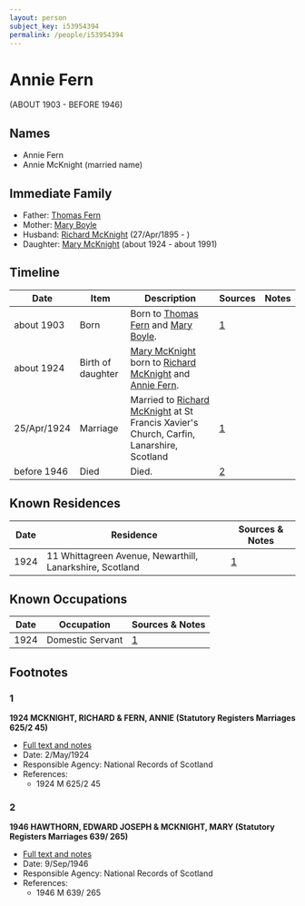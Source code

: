 ```yaml
---
layout: person
subject_key: i53954394
permalink: /people/i53954394
---
```


# Annie Fern
(ABOUT 1903 - BEFORE 1946)

## Names

* Annie Fern
* Annie McKnight (married name)

## Immediate Family

* Father: [Thomas Fern](./@34903625@-thomas-fern-b-d.md)
* Mother: [Mary Boyle](./@71324323@-mary-boyle-b-d.md)
* Husband: [Richard McKnight](./@33327416@-richard-mcknight-b1895-4-27-d.md) (27/Apr/1895 - )
* Daughter: [Mary McKnight](./@41720825@-mary-mcknight-b1924-d1991.md) (about 1924 - about 1991)

## Timeline

Date | Item | Description | Sources | Notes
---|---|---|---|---
about 1903 | Born | Born to [Thomas Fern](./@34903625@-thomas-fern-b-d.md) and [Mary Boyle](./@71324323@-mary-boyle-b-d.md). | [1](#1) | 
about 1924 | Birth of daughter | [Mary McKnight](./@41720825@-mary-mcknight-b1924-d1991.md) born to [Richard McKnight](./@33327416@-richard-mcknight-b1895-4-27-d.md) and [Annie Fern](./@53954394@-annie-fern-b1903-d1946.md). |  | 
25/Apr/1924 | Marriage | Married to [Richard McKnight](./@33327416@-richard-mcknight-b1895-4-27-d.md) at St Francis Xavier's Church, Carfin, Lanarshire, Scotland | [1](#1) | 
before 1946 | Died | Died. | [2](#2) | 

## Known Residences

Date | Residence | Sources & Notes
---|---|---
1924 | 11 Whittagreen Avenue, Newarthill, Lanarkshire, Scotland | [1](#1)

## Known Occupations

Date | Occupation | Sources & Notes
---|---|---
1924 | Domestic Servant | [1](#1)

## Footnotes

### 1

**1924 MCKNIGHT, RICHARD & FERN, ANNIE (Statutory Registers Marriages 625/2 45)**

* [Full text and notes](../sources/@66143754@-1924-mcknight,-richard-&-fern,-annie-statutory-registers-marriages-625-2-45-.md)
* Date: 2/May/1924
* Responsible Agency: National Records of Scotland
* References: 
  * 1924 M 625/2 45

### 2

**1946 HAWTHORN, EDWARD JOSEPH & MCKNIGHT, MARY (Statutory Registers Marriages 639/ 265)**

* [Full text and notes](../sources/@54099112@-1946-hawthorn,-edward-joseph-&-mcknight,-mary-statutory-registers-marriages-639-265-.md)
* Date: 9/Sep/1946
* Responsible Agency: National Records of Scotland
* References: 
  * 1946 M 639/ 265


